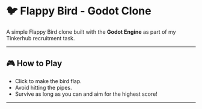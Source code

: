 # 🐦 Flappy Bird - Godot Clone

A simple Flappy Bird clone built with the **Godot Engine** as part of my Tinkerhub recruitment task.  

---

## 🎮 How to Play
- Click to make the bird flap.  
- Avoid hitting the pipes.  
- Survive as long as you can and aim for the highest score!  

---

